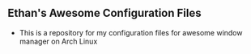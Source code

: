## Ethan's Awesome Configuration Files
* This is a repository for my configuration files for awesome window manager on
  Arch Linux
